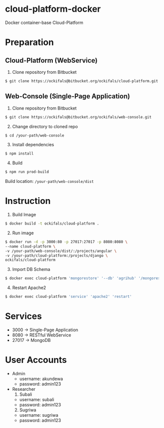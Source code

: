 # cloud-platform-docker
Docker container-base Cloud-Platform

# Preparation
## Cloud-Platform (WebService)
1. Clone repository from Bitbucket
```bash
$ git clone https://ockifals@bitbucket.org/ockifals/cloud-platform.git
```

## Web-Console (Single-Page Application)
1. Clone repository from Bitbucket
```bash
$ git clone https://ockifals@bitbucket.org/ockifals/web-console.git
```
2. Change directory to cloned repo
```bash
$ cd /your-path/web-console
```
3. Install dependencies
```bash
$ npm install
```
4. Build
```bash
$ npm run prod-build
```
Build location: `/your-path/web-console/dist`

# Instruction
1. Build Image
```bash
$ docker build -t ockifals/cloud-platform .
```
2. Run image
```bash
$ docker run -d -p 3000:80 -p 27017:27017 -p 8080:8080 \
--name cloud-platform \
-v /your-path/web-console/dist/:/projects/angular \
-v /your-path/cloud-platform:/projects/django \
ockifals/cloud-platform
```
3. Import DB Schema
```bash
$ docker exec cloud-platform 'mongorestore' '--db' 'agrihub' '/mongorestore/agrihub/'
```
4. Restart Apache2
```bash
$ docker exec cloud-platform 'service' 'apache2' 'restart'
```

# Services
* 3000 -> Single-Page Application
* 8080 -> RESTful WebService
* 27017 -> MongoDB

# User Accounts
- Admin
    - username: akundewa
    - password: admin123
- Researcher
    1. Subali
    - username: subali
    - password: admin123
    2. Sugriwa
    - username: sugriwa
    - password: admin123
